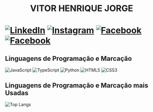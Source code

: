<h1 align="Center">VITOR HENRIQUE JORGE<H1>

[![LinkedIn](https://img.shields.io/badge/LinkedIn-000?style=for-the-badge&logo=linkedin&logoColor=0E76A8)](https://www.linkedin.com)
[![Instagram](https://img.shields.io/badge/Instagram-000?style=for-the-badge&logo=instagram)](https://www.instagram.com)
[![Facebook](https://img.shields.io/badge/Facebook-000?style=for-the-badge&logo=facebook)](https://www.facebook.com)
[![Facebook](https://img.shields.io/badge/github-000?style=for-the-badge&logo=github)](https://www.gituhb.com)

<H2>Linguagens de Programação e Marcação</h2>

![JavaScript](https://img.shields.io/badge/JavaScript-000?style=for-the-badge&logo=javascript)
![TypeScript](https://img.shields.io/badge/TypeScript-000?style=for-the-badge&logo=typescript)
![Python](https://img.shields.io/badge/Python-000?style=for-the-badge&logo=python)
![HTML5](https://img.shields.io/badge/HTML5-000?style=for-the-badge&logo=html5)
![CSS3](https://img.shields.io/badge/CSS3-000?style=for-the-badge&logo=css3&logoColor=264CE4)



<h2>Linguagens de Programação e Marcação mais Usadas</H2>

![Top Langs](https://github-readme-stats-git-masterrstaa-rickstaa.vercel.app/api/top-langs/?username=VitorHJorge&bg_color=000&border_color=FFF&title_color=FFF&text_color=FFF)

